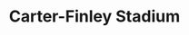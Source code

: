 ---
events:
- building: Carter-Finley Stadium
  categories: carter-finley-stadium
  description: Ted Brown becomes the first African American named an All-American
    in football. In 2012 he was inducted into the NC State Athletics Hall of Fame.
  event_decade: '1970'
  event_id: '17'
  excerpt: Ted Brown becomes the first African American named an All-American in football.
    In 2012 he was inducted into the NC State Athletics Hall of Fame.
  image id (orig): 0009158
  image_caption: N. C. State football player Ted Brown running with football
  image_id: 0009158
  image_link: https://d.lib.ncsu.edu/collections/catalog/0009158
  start_date: 01/01/1978
  title: First African American football All-American
  year: '1978'
- audio_id: sa-rwb-024
  building: Carter-Finley Stadium
  categories: carter-finley-stadium
  description: Kedrick Lowery was elected Leader of the Pack (which had replaced the
    homecoming queen competition). Lowery was the first African American male to be
    honored with the title. Lowery was a member of Omega Psi Phi Fraternity and Alpha
    Kappa Psi Professional Business Fraternity.
  event_decade: '1990'
  event_id: '59'
  excerpt: Kedrick Lowery was elected Leader of the Pack (which had replaced the homecoming
    queen competition). Lowery was the first African American male to be honored with
    the title. Lowery was a member of Omega Psi Phi Fraternity and Alpha Kappa Psi
    Professional Business Fraternity.
  image id (orig): 0011599
  image_caption: Aerial view of Carter-Finley stadium during a football game
  image_id: 0011599
  image_link: https://d.lib.ncsu.edu/collections/catalog/0011599
  redirect_from: /events/44/index.html
  start_date: 01/01/1991
  title: First African American Male Voted Leader of The Pack
  year: '1991'
- audio_id: sa-rwb-014
  building: Carter-Finley Stadium
  categories: carter-finley-stadium
  description: Mary Evelyn Porterfield was elected as the first African American Miss
    NCSU. In an interview with the Technician following her selection as homecoming
    queen, Porterfield stated, "If I had been the first black homecoming queen ever
    at a university of this size, I think it would have weighed much more heavily
    on my emotions, but to me, by this time, it seems as ordinary as would have been
    any selection. I think State is three years behind in the trend . . . I realize
    that this is a victory for the blacks on campus, and particularly for the black
    female."
  event_decade: '1970'
  event_id: '67'
  excerpt: Mary Evelyn Porterfield was elected as the first African American Miss
    NCSU. In an interview with the Technician following her selection as homecoming
    queen, Porterfield stated, "If I had been the first black homecoming queen ever
    at a university of this size, I think it would have weighed much more heavily
    on my emotions, but to me, by this time, it seems as ordinary as would have been
    any selection. I think State is three years behind in the trend . . . I realize
    that this is a victory for the blacks on campus, and particularly for the black
    female."
  image id (orig): ua023_024-001-bx0013-023-001
  image_caption: Mary Porterfield, Miss Wolfpack 1971
  image_id: ua023_024-001-bx0013-023-001
  image_link: https://d.lib.ncsu.edu/collections/catalog/ua023_024-001-bx0013-023-001
  redirect_from: /events/36/index.html
  start_date: 01/01/1970
  title: First African American Miss NCSU
  year: '1970'
- building: Carter-Finley Stadium
  categories: carter-finley-stadium
  description: Willie Burden and Charley Young became the first African Americans
    to receive football scholarships as incoming freshmen.
  event_decade: '1970'
  event_id: '76'
  excerpt: Willie Burden and Charley Young became the first African Americans to receive
    football scholarships as incoming freshmen.
  image id (orig): ua023_004-005-am0032-000-027
  image_caption: Willie Burden, North Carolina State running back, 1971-1973
  image_id: ua023_004-005-am0032-000-027
  image_link: https://d.lib.ncsu.edu/collections/catalog/ua023_004-005-am0032-000-027
  redirect_from: /events/24/index.html
  start_date: 1/1/1970
  title: First African American Recipients of Full Football Scholarships
  year: '1970'
- audio_id: sa-rwb-012
  building: Carter-Finley Stadium
  categories: carter-finley-stadium
  description: Clyde Chesney became the first African American to receive a football
    scholarship.
  event_decade: '1960'
  event_id: '80'
  excerpt: Clyde Chesney became the first African American to receive a football scholarship.
  image id (orig): ua023_004-005-am0033-000-011
  image_caption: Clyde Chesney, North Carolina State defensive linebacker, 1969-1971
  image_id: ua023_004-005-am0033-000-011
  image_link: https://d.lib.ncsu.edu/collections/catalog/ua023_004-005-am0033-000-011
  redirect_from: /events/20/index.html
  start_date: 01/01/1969
  title: First African American Football Scholarship Recipient
  year: '1969'
- audio_id: sa-rwb-007
  building: Carter-Finley Stadium
  categories: carter-finley-stadium
  description: Marcus Martin became the first African American player to join the
    football team.
  event_decade: '1960'
  event_id: '83'
  excerpt: Marcus Martin became the first African American player to join the football
    team.
  image id (orig): ua023_004-005-am0038-000-028
  image_caption: Marcus Martin, North Carolina State defensive back, 1967-1969
  image_id: ua023_004-005-am0038-000-028
  image_link: https://d.lib.ncsu.edu/collections/catalog/ua023_004-005-am0038-000-028
  redirect_from: /events/17/index.html
  start_date: 1/1/1967
  title: First African American Football Player
  year: '1967'
lat: '35.800804'
layout: post
leafleticon: /demostite/assets/leaflet/img/group.svg
lng: '-78.719482'
order: 20
permalink: places/carter-finley-stadium/
place: carter-finley-stadium
route:
  code: Ok
  routes:
  - distance: 469.264
    duration: 332.467
    geometry:
      coordinates:
      - - -78.718299
        - 35.801533
      - - -78.718335
        - 35.801571
      - - -78.71854
        - 35.801771
      - - -78.718806
        - 35.801996
      - - -78.719041
        - 35.802204
      - - -78.718899
        - 35.802302
      - - -78.718742
        - 35.802401
      - - -78.718807
        - 35.802431
      - - -78.718865
        - 35.802495
      - - -78.719004
        - 35.802648
      - - -78.719135
        - 35.802793
      - - -78.719259
        - 35.802928
      - - -78.719357
        - 35.803035
      - - -78.719382
        - 35.803018
      - - -78.719866
        - 35.802717
      - - -78.719909
        - 35.802771
      - - -78.719948
        - 35.802819
      - - -78.720428
        - 35.803331
      - - -78.72099
        - 35.803928
      - - -78.721143
        - 35.803833
      type: LineString
    legs:
    - admins:
      - iso_3166_1: US
        iso_3166_1_alpha3: USA
      distance: 469.264
      duration: 332.467
      steps:
      - distance: 135.264
        driving_side: right
        duration: 95.256
        geometry:
          coordinates:
          - - -78.718299
            - 35.801533
          - - -78.718335
            - 35.801571
          - - -78.71854
            - 35.801771
          - - -78.718806
            - 35.801996
          - - -78.719041
            - 35.802204
          - - -78.718899
            - 35.802302
          - - -78.718742
            - 35.802401
          type: LineString
        intersections:
        - admin_index: 0
          bearings:
          - 321
          classes:
          - restricted
          duration: 82.58
          entry:
          - true
          geometry_index: 0
          is_urban: false
          location:
          - -78.718299
          - 35.801533
          mapbox_streets_v8:
            class: service
          out: 0
          weight: 82.577
        - admin_index: 0
          bearings:
          - 52
          - 230
          classes:
          - restricted
          entry:
          - true
          - false
          geometry_index: 5
          in: 1
          is_urban: false
          location:
          - -78.718899
          - 35.802302
          mapbox_streets_v8:
            class: service
          out: 0
        maneuver:
          bearing_after: 321
          bearing_before: 0
          instruction: Walk northwest.
          location:
          - -78.718299
          - 35.801533
          type: depart
        mode: walking
        name: ''
        weight: 145.957
      - distance: 91
        driving_side: right
        duration: 65.085
        geometry:
          coordinates:
          - - -78.718742
            - 35.802401
          - - -78.718807
            - 35.802431
          - - -78.718865
            - 35.802495
          - - -78.719004
            - 35.802648
          - - -78.719135
            - 35.802793
          - - -78.719259
            - 35.802928
          - - -78.719357
            - 35.803035
          type: LineString
        intersections:
        - admin_index: 0
          bearings:
          - 232
          - 313
          duration: 11.268
          entry:
          - false
          - true
          geometry_index: 6
          in: 0
          is_urban: false
          location:
          - -78.718742
          - 35.802401
          mapbox_streets_v8:
            class: street
          out: 1
          turn_weight: 5
          weight: 16.268
        - admin_index: 0
          bearings:
          - 134
          - 324
          duration: 14.789
          entry:
          - false
          - true
          geometry_index: 8
          in: 0
          is_urban: false
          location:
          - -78.718865
          - 35.802495
          mapbox_streets_v8:
            class: street
          out: 1
          weight: 14.789
        - admin_index: 0
          bearings:
          - 144
          - 324
          duration: 14.085
          entry:
          - false
          - true
          geometry_index: 9
          in: 0
          is_urban: false
          location:
          - -78.719004
          - 35.802648
          mapbox_streets_v8:
            class: street
          out: 1
          weight: 14.085
        - admin_index: 0
          bearings:
          - 144
          - 323
          duration: 13.38
          entry:
          - false
          - true
          geometry_index: 10
          in: 0
          is_urban: false
          location:
          - -78.719135
          - 35.802793
          mapbox_streets_v8:
            class: street
          out: 1
          weight: 13.38
        - admin_index: 0
          bearings:
          - 143
          - 323
          entry:
          - false
          - true
          geometry_index: 11
          in: 0
          is_urban: false
          location:
          - -78.719259
          - 35.802928
          mapbox_streets_v8:
            class: street
          out: 1
          turn_duration: 1
          turn_weight: 1
        maneuver:
          bearing_after: 313
          bearing_before: 52
          instruction: Turn left onto Westchase Boulevard.
          location:
          - -78.718742
          - 35.802401
          modifier: left
          type: end of road
        mode: walking
        name: Westchase Boulevard
        weight: 70.085
      - distance: 58
        driving_side: right
        duration: 40.845
        geometry:
          coordinates:
          - - -78.719357
            - 35.803035
          - - -78.719382
            - 35.803018
          - - -78.719866
            - 35.802717
          type: LineString
        intersections:
        - admin_index: 0
          bearings:
          - 143
          - 230
          duration: 2.113
          entry:
          - false
          - true
          geometry_index: 12
          in: 0
          is_urban: false
          location:
          - -78.719357
          - 35.803035
          mapbox_streets_v8:
            class: service
          out: 1
          turn_weight: 5
          weight: 7.113
        - admin_index: 0
          bearings:
          - 50
          - 233
          entry:
          - false
          - true
          geometry_index: 13
          in: 0
          is_urban: false
          location:
          - -78.719382
          - 35.803018
          mapbox_streets_v8:
            class: service
          out: 1
        maneuver:
          bearing_after: 230
          bearing_before: 323
          instruction: Turn left onto the walkway.
          location:
          - -78.719357
          - 35.803035
          modifier: left
          type: turn
        mode: walking
        name: ''
        weight: 45.845
      - distance: 168
        driving_side: right
        duration: 119.31
        geometry:
          coordinates:
          - - -78.719866
            - 35.802717
          - - -78.719909
            - 35.802771
          - - -78.719948
            - 35.802819
          - - -78.720428
            - 35.803331
          - - -78.72099
            - 35.803928
          type: LineString
        intersections:
        - admin_index: 0
          bearings:
          - 53
          - 327
          duration: 4.93
          entry:
          - false
          - true
          geometry_index: 14
          in: 0
          is_urban: false
          location:
          - -78.719866
          - 35.802717
          mapbox_streets_v8:
            class: service
          out: 1
          weight: 4.93
        - admin_index: 0
          bearings:
          - 147
          - 327
          duration: 5.225
          entry:
          - false
          - true
          geometry_index: 15
          in: 0
          is_urban: false
          location:
          - -78.719909
          - 35.802771
          mapbox_streets_v8:
            class: service
          out: 1
          turn_duration: 1
          turn_weight: 1
          weight: 5.225
        - admin_index: 0
          bearings:
          - 147
          - 323
          entry:
          - false
          - true
          geometry_index: 16
          in: 0
          is_urban: false
          location:
          - -78.719948
          - 35.802819
          mapbox_streets_v8:
            class: service
          out: 1
        maneuver:
          bearing_after: 327
          bearing_before: 233
          instruction: Turn right onto the walkway.
          location:
          - -78.719866
          - 35.802717
          modifier: right
          type: turn
        mode: walking
        name: ''
        weight: 119.31
      - distance: 17
        driving_side: right
        duration: 11.972
        geometry:
          coordinates:
          - - -78.72099
            - 35.803928
          - - -78.721143
            - 35.803833
          type: LineString
        intersections:
        - admin_index: 0
          bearings:
          - 143
          - 233
          entry:
          - false
          - true
          geometry_index: 18
          in: 0
          is_urban: false
          location:
          - -78.72099
          - 35.803928
          mapbox_streets_v8:
            class: service
          out: 1
        maneuver:
          bearing_after: 233
          bearing_before: 323
          instruction: Turn left onto the walkway.
          location:
          - -78.72099
          - 35.803928
          modifier: left
          type: turn
        mode: walking
        name: ''
        weight: 11.972
      - distance: 0
        driving_side: right
        duration: 0
        geometry:
          coordinates:
          - - -78.721143
            - 35.803833
          - - -78.721143
            - 35.803833
          type: LineString
        intersections:
        - admin_index: 0
          bearings:
          - 53
          entry:
          - true
          geometry_index: 19
          in: 0
          location:
          - -78.721143
          - 35.803833
        maneuver:
          bearing_after: 0
          bearing_before: 233
          instruction: You have arrived at your destination.
          location:
          - -78.721143
          - 35.803833
          type: arrive
        mode: walking
        name: ''
        weight: 0
      summary: Westchase Boulevard
      weight: 393.168
    weight: 393.168
    weight_name: pedestrian
  uuid: Pkg9MHzRmW81LxyDzI1Xt0gN5wxJXHvgS_PMec3_ic5BaCy4vXowsA==
  waypoints:
  - distance: 134.11
    location:
    - -78.718299
    - 35.801533
    name: ''
  - distance: 78.995
    location:
    - -78.721143
    - 35.803833
    name: ''
title: Carter-Finley Stadium

---